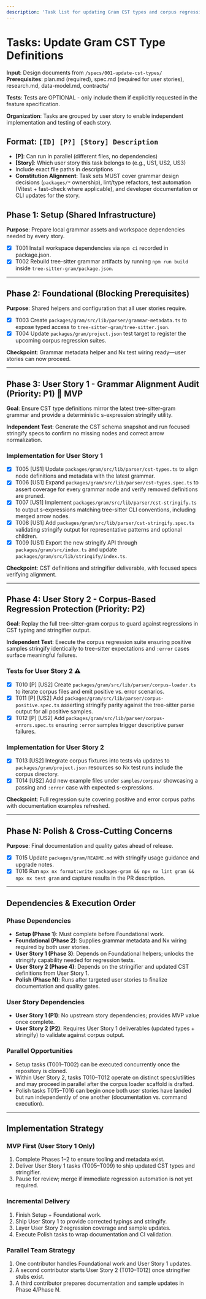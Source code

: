 ```yaml
---
description: 'Task list for updating Gram CST types and corpus regression coverage'
---
```


# Tasks: Update Gram CST Type Definitions

**Input**: Design documents from `/specs/001-update-cst-types/`
**Prerequisites**: plan.md (required), spec.md (required for user stories), research.md, data-model.md, contracts/

**Tests**: Tests are OPTIONAL - only include them if explicitly requested in the feature specification.

**Organization**: Tasks are grouped by user story to enable independent implementation and testing of each story.

## Format: `[ID] [P?] [Story] Description`

- **[P]**: Can run in parallel (different files, no dependencies)
- **[Story]**: Which user story this task belongs to (e.g., US1, US2, US3)
- Include exact file paths in descriptions
- **Constitution Alignment**: Task sets MUST cover grammar design decisions (`packages/*` ownership), lint/type refactors, test automation (Vitest + fast-check where applicable), and developer documentation or CLI updates for the story.

## Phase 1: Setup (Shared Infrastructure)

**Purpose**: Prepare local grammar assets and workspace dependencies needed by every story.

- [x] T001 Install workspace dependencies via `npm ci` recorded in package.json.
- [x] T002 Rebuild tree-sitter grammar artifacts by running `npm run build` inside `tree-sitter-gram/package.json`.

---

## Phase 2: Foundational (Blocking Prerequisites)

**Purpose**: Shared helpers and configuration that all user stories require.

- [x] T003 Create `packages/gram/src/lib/parser/grammar-metadata.ts` to expose typed access to `tree-sitter-gram/tree-sitter.json`.
- [x] T004 Update `packages/gram/project.json` test target to register the upcoming corpus regression suites.

**Checkpoint**: Grammar metadata helper and Nx test wiring ready—user stories can now proceed.

---

## Phase 3: User Story 1 - Grammar Alignment Audit (Priority: P1) 🎯 MVP

**Goal**: Ensure CST type definitions mirror the latest tree-sitter-gram grammar and provide a deterministic s-expression stringify utility.

**Independent Test**: Generate the CST schema snapshot and run focused stringify specs to confirm no missing nodes and correct arrow normalization.

### Implementation for User Story 1

- [x] T005 [US1] Update `packages/gram/src/lib/parser/cst-types.ts` to align node definitions and metadata with the latest grammar.
- [x] T006 [US1] Expand `packages/gram/src/lib/parser/cst-types.spec.ts` to assert coverage for every grammar node and verify removed definitions are pruned.
- [x] T007 [US1] Implement `packages/gram/src/lib/parser/cst-stringify.ts` to output s-expressions matching tree-sitter CLI conventions, including merged arrow nodes.
- [x] T008 [US1] Add `packages/gram/src/lib/parser/cst-stringify.spec.ts` validating stringify output for representative patterns and optional children.
- [x] T009 [US1] Export the new stringify API through `packages/gram/src/index.ts` and update `packages/gram/src/lib/stringify/index.ts`.

**Checkpoint**: CST definitions and stringifier deliverable, with focused specs verifying alignment.

---

## Phase 4: User Story 2 - Corpus-Based Regression Protection (Priority: P2)

**Goal**: Replay the full tree-sitter-gram corpus to guard against regressions in CST typing and stringifier output.

**Independent Test**: Execute the corpus regression suite ensuring positive samples stringify identically to tree-sitter expectations and `:error` cases surface meaningful failures.

### Tests for User Story 2 ⚠️

- [x] T010 [P] [US2] Create `packages/gram/src/lib/parser/corpus-loader.ts` to iterate corpus files and emit positive vs. error scenarios.
- [x] T011 [P] [US2] Add `packages/gram/src/lib/parser/corpus-positive.spec.ts` asserting stringify parity against the tree-sitter parse output for all positive samples.
- [x] T012 [P] [US2] Add `packages/gram/src/lib/parser/corpus-errors.spec.ts` ensuring `:error` samples trigger descriptive parser failures.

### Implementation for User Story 2

- [x] T013 [US2] Integrate corpus fixtures into tests via updates to `packages/gram/project.json` resources so Nx test runs include the corpus directory.
- [x] T014 [US2] Add new example files under `samples/corpus/` showcasing a passing and `:error` case with expected s-expressions.

**Checkpoint**: Full regression suite covering positive and error corpus paths with documentation examples refreshed.

---

## Phase N: Polish & Cross-Cutting Concerns

**Purpose**: Final documentation and quality gates ahead of release.

- [x] T015 Update `packages/gram/README.md` with stringify usage guidance and upgrade notes.
- [x] T016 Run `npx nx format:write packages-gram && npx nx lint gram && npx nx test gram` and capture results in the PR description.

---

## Dependencies & Execution Order

### Phase Dependencies

- **Setup (Phase 1)**: Must complete before Foundational work.
- **Foundational (Phase 2)**: Supplies grammar metadata and Nx wiring required by both user stories.
- **User Story 1 (Phase 3)**: Depends on Foundational helpers; unlocks the stringify capability needed for regression tests.
- **User Story 2 (Phase 4)**: Depends on the stringifier and updated CST definitions from User Story 1.
- **Polish (Phase N)**: Runs after targeted user stories to finalize documentation and quality gates.

### User Story Dependencies

- **User Story 1 (P1)**: No upstream story dependencies; provides MVP value once complete.
- **User Story 2 (P2)**: Requires User Story 1 deliverables (updated types + stringify) to validate against corpus output.

### Parallel Opportunities

- Setup tasks (T001–T002) can be executed concurrently once the repository is cloned.
- Within User Story 2, tasks T010–T012 operate on distinct specs/utilities and may proceed in parallel after the corpus loader scaffold is drafted.
- Polish tasks T015–T016 can begin once both user stories have landed but run independently of one another (documentation vs. command execution).

---

## Implementation Strategy

### MVP First (User Story 1 Only)

1. Complete Phases 1–2 to ensure tooling and metadata exist.
2. Deliver User Story 1 tasks (T005–T009) to ship updated CST types and stringifier.
3. Pause for review; merge if immediate regression automation is not yet required.

### Incremental Delivery

1. Finish Setup + Foundational work.
2. Ship User Story 1 to provide corrected typings and stringify.
3. Layer User Story 2 regression coverage and sample updates.
4. Execute Polish tasks to wrap documentation and CI validation.

### Parallel Team Strategy

1. One contributor handles Foundational work and User Story 1 updates.
2. A second contributor starts User Story 2 (T010–T012) once stringifier stubs exist.
3. A third contributor prepares documentation and sample updates in Phase 4/Phase N.
